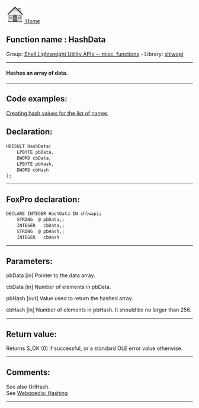 [<img src="../../images/home.png"> Home ](https://github.com/VFPX/Win32API)  

## Function name : HashData
Group: [Shell Lightweight Utility APIs -- misc. functions](../../functions_group.md#Shell_Lightweight_Utility_APIs_--_misc._functions)  -  Library: [shlwapi](../../Libraries.md#shlwapi)  
***  


#### Hashes an array of data.
***  


## Code examples:
[Creating hash values for the list of names](../../samples/sample_179.md)  

## Declaration:
```foxpro  
HRESULT HashData(
	LPBYTE pbData,
	DWORD cbData,
	LPBYTE pbHash,
	DWORD cbHash
);  
```  
***  


## FoxPro declaration:
```foxpro  
DECLARE INTEGER HashData IN shlwapi;
	STRING  @ pbData,;
	INTEGER   cbData,;
	STRING  @ pbHash,;
	INTEGER   cbHash  
```  
***  


## Parameters:
pbData 
[in] Pointer to the data array. 

cbData 
[in] Number of elements in pbData. 

pbHash 
[out] Value used to return the hashed array. 

cbHash 
[in] Number of elements in pbHash. It should be no larger than 256.  
***  


## Return value:
Returns S_OK (0) if successful, or a standard OLE error value otherwise.  
***  


## Comments:
See also UrlHash.  
See <A href="http://www.webopedia.com/TERM/H/hashing.html">Webopedia: Hashing</A>  
  
***  

